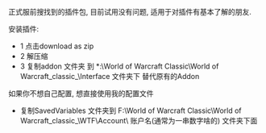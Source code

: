 正式服前搜找到的插件包, 目前试用没有问题, 适用于对插件有基本了解的朋友.

安装插件: 
* 1 点击download as zip 
* 2 解压缩
* 3 复制addon 文件夹 到 *:\World of Warcraft Classic\World of Warcraft\_classic_\Interface 文件夹下 替代原有的Addon

如果你不想自己配置, 想直接使用我的配置文件
* 复制SavedVariables 文件夹到  F:\World of Warcraft Classic\World of Warcraft\_classic_\WTF\Account\ 账户名(通常为一串数字啥的) 文件夹下面
